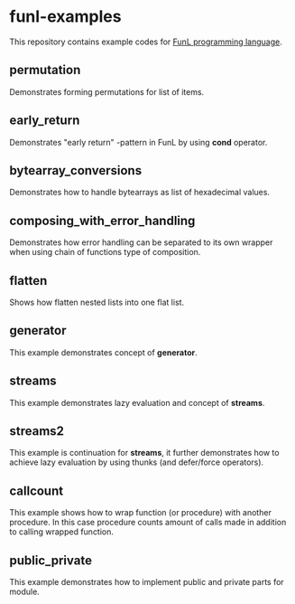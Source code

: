 # funl-examples
This repository contains example codes for [FunL programming language](https://github.com/anssihalmeaho/funl).

## permutation
Demonstrates forming permutations for list of items.

## early_return
Demonstrates "early return" -pattern in FunL by using **cond** operator.

## bytearray_conversions
Demonstrates how to handle bytearrays as list of hexadecimal values.

## composing_with_error_handling
Demonstrates how error handling can be separated to its own wrapper
when using chain of functions type of composition.

## flatten
Shows how flatten nested lists into one flat list.

## generator
This example demonstrates concept of **generator**.

## streams
This example demonstrates lazy evaluation and concept of **streams**.

## streams2
This example is continuation for **streams**, it further demonstrates
how to achieve lazy evaluation by using thunks (and defer/force operators).

## callcount
This example shows how to wrap function (or procedure) with another procedure.
In this case procedure counts amount of calls made in addition to calling wrapped function.

## public_private
This example demonstrates how to implement public and private parts for module.

